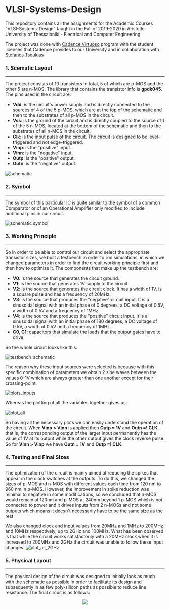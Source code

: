 # VLSI-Systems-Design
 This repository contains all the assignments for the Academic Courses "VLSI-Systems-Design" taught in the Fall of 2019-2020 in Aristotle University of Thessaloniki - Electrical and Computer Engineering. 

The project was done with [Cadence Virtuoso](https://www.cadence.com/en_US/home/tools/custom-ic-analog-rf-design/layout-design/virtuoso-layout-suite.html) program with the student licenses that Cadence provides to our University and in collaboration with [Stefanos Tsoukias](https://github.com/tsoukias)

### 1. Scematic Layout

---

The project consists of 10 transistors in total, 5 of which are p-MOS and the other 5 are n-MOS. The library that contains the transistor info is **gpdk045**. The pins used in the circuit are:

* **Vdd**: is the circuit's power supply and is directly connected to the sources of 4 of the 5 p-MOS, which are at the top of the schematic and then to the substrates of all p-MOS in the circuit.
* **Vss**: is the ground of the circuit and is directly coupled to the source of 1 of the 5 n-MOS, located at the bottom of the schematic and then to the substrates of all n-MOS in the circuit.
* **Clk**: is the input pulse of the circuit. The circuit is designed to be level-triggered and not edge-triggered.
* **Vinp**: is the "positive" input.
* **Vinn**: is the "negative" input.
* **Outp**: is the "positive" output.
* **Outn**: is the "negative" output.

![schematic](https://github.com/vamoirid/VLSI-Systems-Design/blob/master/Graphs_Results/CADs/Schematic.png)

### 2. Symbol

---

The symbol of this particular IC is quite similar to the symbol of a common Comparator or of an Operational Amplifier only modified to include additional pins in our circuit.

![schematic symbol](https://github.com/vamoirid/VLSI-Systems-Design/blob/master/Graphs_Results/CADs/Symbol.png)

### 3. Working Principle

---

So in order to be able to control our circuit and select the appropriate transistor sizes, we built a testbench in order to run simulations, in which we changed parameters in order to find the circuit working principle first and then how to optimize it. The components that make up the testbench are:

* **V0**: is the source that generates the circuit ground.
* **V1**: is the source that generates 1V supply to the circuit.
* **V2**: is the source that generates the circuit clock. It has a width of 1V, is a square pulse and has a frequency of 20MHz.
* **V3**: is the source that produces the "negative" circuit input. It is a sinusoidal signal with an initial phase of 0 degrees, a DC voltage of 0.5V, a width of 0.5V and a frequency of 1MHz.
* **V4**: is the source that produces the "positive" circuit input. It is a sinusoidal signal with an initial phase of 180 degrees, a DC voltage of 0.5V, a width of 0.5V and a frequency of 1MHz.
* **C0, C1**: capacitors that simulate the loads that the output gates have to drive.

So the whole circuit looks like this:

![testbench_schematic](https://github.com/vamoirid/VLSI-Systems-Design/blob/master/Graphs_Results/CADs/Testbench.png)

The reason why these input sources were selected is because with this specific combination of parameters we obtain 2 sine waves between the values 0-1V which are always greater than one another except for their crossing-point.

![plots_inputs](https://github.com/vamoirid/VLSI-Systems-Design/blob/master/Graphs_Results/plots/Inputs_white.png)

Whereas the plotting of all the variables together gives us:

![plot_all](https://github.com/vamoirid/VLSI-Systems-Design/blob/master/Graphs_Results/plots/All_white.png)

So having all the necessary plots we can easily understand the operation of the circuit. When **Vinp > Vinn** is applied then **Outp = 1V** and **Outn =! CLK**, that is, the corresponding output of the larger input permanently has the value of 1V at its output while the other output gives the clock reverse pulse. So for **Vinn > Vinp** we have **Outn = 1V** and **Outp =! CLK**.

### 4. Testing and Final Sizes

---

The optimization of the circuit is mainly aimed at reducing the spikes that appear in the clock switches at the outputs. To do this, we changed the sizes of p-MOS and n-MOS with different values each time from 120 nm to 960 nm in p-MOS. However, the improvement in spike reduction was minimal to negative in some modifications, so we concluded that n-MOS would remain at 120nm and p-MOS at 240nm beyond 1 p-MOS which is not connected to power and it drives inputs from 2 n-MOSs and not some outputs which means it doesn't necessarily have to be the same size as the rest.

We also changed clock and input values from 20MHz and 1MHz to 200MHz and 10MHz respectively, up to 2GHz and 100MHz. What has been observed is that while the circuit works satisfactorily with a 20MHz clock when it is increased to 200MHz and 2GHz the circuit was unable to follow these input changes.
![plot_all_2GHz](https://github.com/vamoirid/VLSI-Systems-Design/blob/master/Graphs_Results/TESTs/Freq100MHz_white.png)

### 5. Physical Layout

---

The physical design of the circuit was designed to initially look as much with the schematic as possible in order to facilitate its design and subsequently in as few poly-silicon paths as possible to reduce line resistance. The final circuit is as follows:
<p align="center"><img src="https://github.com/vamoirid/VLSI-Systems-Design/blob/master/Graphs_Results/CADs/physical_final.png"></p>


